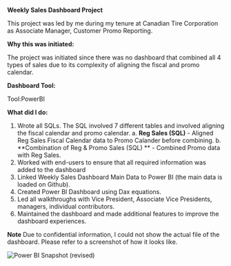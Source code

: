 **Weekly Sales Dashboard Project**

This project was led by me during my tenure at Canadian Tire Corporation as Associate Manager, Customer Promo Reporting. 

**Why this was initiated:** 
 
The project was initiated since there was no dashboard that combined all 4 types of sales due to its complexity of aligning the fiscal and promo calendar.

**Dashboard Tool:** 

Tool:PowerBI

**What did I do:**
1. Wrote all SQLs. The SQL involved 7 different tables and involved aligning the fiscal calendar and promo calendar. 
    a. **Reg Sales (SQL)** - Aligned Reg Sales Fiscal Calendar data to Promo Calander before combining.
    b. **Combination of Reg & Promo Sales (SQL) ** - Combined Promo data with Reg Sales.   
2. Worked with end-users to ensure that all required information was added to the dashboard
3. Linked Weekly Sales Dashboard Main Data to Power BI (the main data is loaded on Github). 
4. Created Power BI Dashboard using Dax equations. 
5. Led all walkthroughs with Vice President, Associate Vice Presidents, managers, individual contributors. 
6. Maintained the dashboard and made additional features to improve the dashboard experiences. 

**Note**
Due to confidential information, I could not show the actual file of the dashboard. Please refer to a screenshot of how it looks like.

![Power BI Snapshot (revised)](https://user-images.githubusercontent.com/73127589/234129530-80392ff7-edfa-474c-9df5-b2f63e4e92b9.png)
